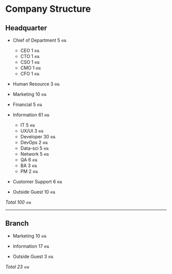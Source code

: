 # Company Structure

## Headquarter

* Chief of Department 5 คน
    * CEO 1 คน
    * CTO 1 คน
    * CSO 1 คน
    * CMO 1 คน
    * CFO 1 คน

* Human Resource 3 คน

* Marketing 10 คน

* Financial 5 คน

* Information 61 คน
    * IT 5 คน
    * UX/UI 3 คน
    * Developer 30 คน
    * DevOps 2 คน
    * Data-sci 5 คน
    * Network 5 คน
    * QA 6 คน
    * BA 3 คน
    * PM 2 คน

* Customer Support 6 คน

* Outside Guest 10 คน

*Total 100 คน*

---

## Branch

* Marketing 10 คน

* Information 17 คน

* Outside Guest 3 คน

*Total 23 คน*